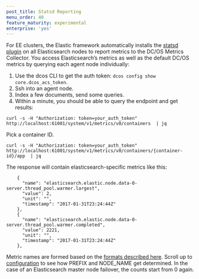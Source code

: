 ```yaml
---
post_title: Statsd Reporting
menu_order: 40
feature_maturity: experimental
enterprise: 'yes'
---
```


For EE clusters, the Elastic framework automatically installs the [statsd plugin](https://github.com/Automattic/elasticsearch-statsd-plugin) on all Elasticsearch nodes to report metrics to the DC/OS Metrics Collector. You access Elasticsearch’s metrics as well as the default DC/OS metrics by querying each agent node individually:

1. Use the dcos CLI to get the auth token: `dcos config show core.dcos_acs_token`.
1. Ssh into an agent node.
1. Index a few documents, send some queries.
1. Within a minute, you should be able to query the endpoint and get results:

`curl -s -H "Authorization: token=your_auth_token" http://localhost:61001/system/v1/metrics/v0/containers  | jq`

Pick a container ID.

`curl -s -H "Authorization: token=your_auth_token" http://localhost:61001/system/v1/metrics/v0/containers/{container-id}/app  | jq`

The response will contain elasticsearch-specific metrics like this:
```
    {
      "name": "elasticsearch.elastic.node.data-0-server.thread_pool.warmer.largest",
      "value": 2,
      "unit": "",
      "timestamp": "2017-01-31T23:24:44Z"
    },
    {
      "name": "elasticsearch.elastic.node.data-0-server.thread_pool.warmer.completed",
      "value": 2221,
      "unit": "",
      "timestamp": "2017-01-31T23:24:44Z"
    },
```

Metric names are formed based on the [formats described here](https://github.com/Automattic/elasticsearch-statsd-plugin#stats-key-formats). Scroll up to [configuration](https://github.com/Automattic/elasticsearch-statsd-plugin#configuration) to see how PREFIX and NODE_NAME get determined. In the case of an Elasticsearch master node failover, the counts start from 0 again.
